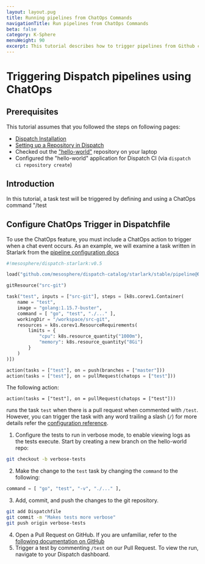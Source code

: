 ```yaml
---
layout: layout.pug
title: Running pipelines from ChatOps Commands
navigationTitle: Run pipelines from ChatOps Commands
beta: false
category: K-Sphere
menuWeight: 90
excerpt: This tutorial describes how to trigger pipelines from Github comments
---
```


# Triggering Dispatch pipelines using ChatOps

## Prerequisites

This tutorial assumes that you followed the steps on following pages:

- [Dispatch Installation](../../../install/)
- [Setting up a Repository in Dispatch](../repo-setup/)
- Checked out the ["hello-world"](https://github.com/mesosphere/cicd-hello-world) repository on your laptop
- Configured the "hello-world" application for Dispatch CI (via `dispatch ci repository create`)

## Introduction

In this tutorial, a task test will be triggered by defining and using a ChatOps command "/test

## Configure ChatOps Trigger in Dispatchfile

To use the ChatOps feature, you must include a ChatOps action to trigger when a chat event occurs. As an example, we will examine a task written in Starlark from the [pipeline configuration docs](../../index.md)

```python
#!mesosphere/dispatch-starlark:v0.5

load("github.com/mesosphere/dispatch-catalog/starlark/stable/pipeline@0.0.3", "gitResource")

gitResource("src-git")

task("test", inputs = ["src-git"], steps = [k8s.corev1.Container(
    name = "test",
    image = "golang:1.15.7-buster",
    command = [ "go", "test", "./..." ],
    workingDir = "/workspace/src-git",
    resources = k8s.corev1.ResourceRequirements(
        limits = {
            "cpu": k8s.resource_quantity("1000m"),
            "memory": k8s.resource_quantity("8Gi")
        }
    )
)])

action(tasks = ["test"], on = push(branches = ["master"]))
action(tasks = ["test"], on = pullRequest(chatops = ["test"]))
```

The following action:

`action(tasks = ["test"], on = pullRequest(chatops = ["test"]))`

runs the task `test` when there is a pull request when commented with `/test`. However, you can trigger the task with any word trailing a slash (`/`) for more details refer the [configuration reference](../../../references/pipeline-config-ref).

1. Configure the tests to run in verbose mode, to enable viewing logs as the tests execute. Start by creating a new branch on the hello-world repo:

```bash
git checkout -b verbose-tests
```

2. Make the change to the `test` task by changing the `command` to the following:

```python
command = [ "go", "test", "-v", "./..." ],
```

3. Add, commit, and push the changes to the git repository.

```bash
git add Dispatchfile
git commit -m "Makes tests more verbose"
git push origin verbose-tests
```

4. Open a Pull Request on GitHub. If you are unfamiliar, refer to the [following documentation on GitHub](https://help.github.com/en/github/collaborating-with-issues-and-pull-requests/creating-a-pull-request)
5. Trigger a test by commenting `/test` on our Pull Request. To view the run, navigate to your Dispatch dashboard.
